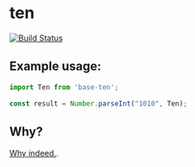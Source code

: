 # ten

[![Build Status](https://travis-ci.org/hrhino/base-ten.svg?branch=master)](https://travis-ci.org/hrhino/base-ten)

## Example usage:

```javascript
import Ten from 'base-ten';

const result = Number.parseInt("1010", Ten);
```

## Why?

[Why indeed.](https://github.com/hrhino/base-ten/issues/2#issuecomment-348728900).
